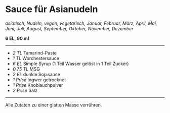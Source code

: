 # Sauce für Asianudeln

*asiatisch, Nudeln, vegan, vegetarisch, Januar, Februar, März, April, Mai, Juni, Juli, August, September, Oktober, November, Dezember*

**6 EL, 90 ml**

---

- *2 TL* Tamarind-Paste
- *1 TL* Worchestersauce
- *6 EL* Simple Syrup (1 Teil Wasser gelöst in 1 Teil Zucker)
- *0.75 TL* MSG
- *2 EL* dunkle Sojasauce
- *1 Prise* Ingwer getrocknet
- *1 Prise* Knoblauchpulver
- *2 Prise* Salz

---

Alle Zutaten zu einer glatten Masse verrühren.
